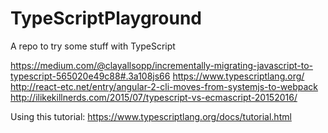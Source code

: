 # TypeScriptPlayground
A repo to try some stuff with TypeScript

https://medium.com/@clayallsopp/incrementally-migrating-javascript-to-typescript-565020e49c88#.3a108js66
https://www.typescriptlang.org/
http://react-etc.net/entry/angular-2-cli-moves-from-systemjs-to-webpack
http://ilikekillnerds.com/2015/07/typescript-vs-ecmascript-20152016/


Using this tutorial:
https://www.typescriptlang.org/docs/tutorial.html